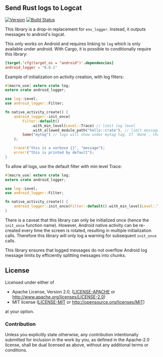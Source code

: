 ## Send Rust logs to Logcat

[![Version](https://img.shields.io/crates/v/android_logger.svg)](https://crates.io/crates/android_logger)
[![Build Status](https://travis-ci.org/Nercury/android_logger-rs.svg?branch=master)](https://travis-ci.org/Nercury/android_logger-rs)

This library is a drop-in replacement for `env_logger`. Instead, it outputs messages to
android's logcat.

This only works on Android and requires linking to `log` which
is only available under android. With Cargo, it is possible to conditionally require
this library:

```toml
[target.'cfg(target_os = "android")'.dependencies]
android_logger = "0.8.1"
```

Example of initialization on activity creation, with log filters:

```rust
#[macro_use] extern crate log;
extern crate android_logger;

use log::Level;
use android_logger::Filter;

fn native_activity_create() {
    android_logger::init_once(
        Filter::default()
            .with_min_level(Level::Trace) // limit log level
            .with_allowed_module_path("hello::crate"), // limit messages to specific crate
        Some("mytag") // logs will show under mytag tag. If `None`, the crate name will be used
    );

    trace!("this is a verbose {}", "message");
    error!("this is printed by default");
}
```

To allow all logs, use the default filter with min level Trace:

```rust
#[macro_use] extern crate log;
extern crate android_logger;

use log::Level;
use android_logger::Filter;

fn native_activity_create() {
    android_logger::init_once(Filter::default().with_min_level(Level::Trace), None);
}
```

There is a caveat that this library can only be initialized once
(hence the `init_once` function name). However, Android native activity can be
re-created every time the screen is rotated, resulting in multiple initialization calls.
Therefore this library will only log a warning for subsequent `init_once` calls.

This library ensures that logged messages do not overflow Android log message limits
by efficiently splitting messages into chunks.

## License

Licensed under either of

 * Apache License, Version 2.0, ([LICENSE-APACHE](LICENSE-APACHE) or http://www.apache.org/licenses/LICENSE-2.0)
 * MIT license ([LICENSE-MIT](LICENSE-MIT) or http://opensource.org/licenses/MIT)

at your option.

### Contribution

Unless you explicitly state otherwise, any contribution intentionally
submitted for inclusion in the work by you, as defined in the Apache-2.0
license, shall be dual licensed as above, without any additional terms or
conditions.
